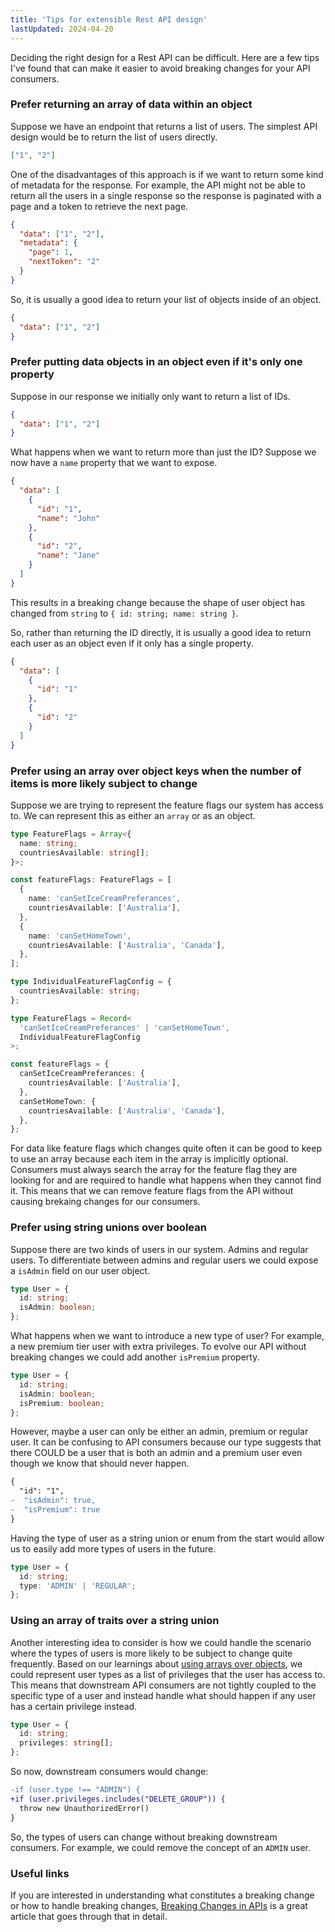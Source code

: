 ```yaml
---
title: 'Tips for extensible Rest API design'
lastUpdated: 2024-04-20
---
```


Deciding the right design for a Rest API can be difficult. Here are a few tips I've found that can make it easier to avoid breaking changes for your API consumers.

### Prefer returning an array of data within an object

Suppose we have an endpoint that returns a list of users. The simplest API design would be to return the list of users directly.

```json
["1", "2"]
```

One of the disadvantages of this approach is if we want to return some kind of metadata for the response. For example, the API might not be able to return all the users in a single response so the response is paginated with a page and a token to retrieve the next page.

```json
{
  "data": ["1", "2"],
  "metadata": {
    "page": 1,
    "nextToken": "2"
  }
}
```

So, it is usually a good idea to return your list of objects inside of an object.

```json
{
  "data": ["1", "2"]
}
```

### Prefer putting data objects in an object even if it's only one property

Suppose in our response we initially only want to return a list of IDs.

```json
{
  "data": ["1", "2"]
}
```

What happens when we want to return more than just the ID? Suppose we now have a `name` property that we want to expose.

```json
{
  "data": [
    {
      "id": "1",
      "name": "John"
    },
    {
      "id": "2",
      "name": "Jane"
    }
  ]
}
```

This results in a breaking change because the shape of user object has changed from `string` to `{ id: string; name: string }`.

So, rather than returning the ID directly, it is usually a good idea to return each user as an object even if it only has a single property.

```json
{
  "data": [
    {
      "id": "1"
    },
    {
      "id": "2"
    }
  ]
}
```

### Prefer using an array over object keys when the number of items is more likely subject to change

Suppose we are trying to represent the feature flags our system has access to. We can represent this as either an `array` or as an object.

```ts
type FeatureFlags = Array<{
  name: string;
  countriesAvailable: string[];
}>;

const featureFlags: FeatureFlags = [
  {
    name: 'canSetIceCreamPreferances',
    countriesAvailable: ['Australia'],
  },
  {
    name: 'canSetHomeTown',
    countriesAvailable: ['Australia', 'Canada'],
  },
];
```

```ts
type IndividualFeatureFlagConfig = {
  countriesAvailable: string;
};

type FeatureFlags = Record<
  'canSetIceCreamPreferances' | 'canSetHomeTown',
  IndividualFeatureFlagConfig
>;

const featureFlags = {
  canSetIceCreamPreferances: {
    countriesAvailable: ['Australia'],
  },
  canSetHomeTown: {
    countriesAvailable: ['Australia', 'Canada'],
  },
};
```

For data like feature flags which changes quite often it can be good to keep to use an array because each item in the array is implicitly optional. Consumers must always search the array for the feature flag they are looking for and are required to handle what happens when they cannot find it. This means that we can remove feature flags from the API without causing brekaing changes for our consumers.

### Prefer using string unions over boolean

Suppose there are two kinds of users in our system. Admins and regular users. To differentiate between admins and regular users we could expose a `isAdmin` field on our user object.

```ts
type User = {
  id: string;
  isAdmin: boolean;
};
```

What happens when we want to introduce a new type of user? For example, a new premium tier user with extra privileges. To evolve our API without breaking changes we could add another `isPremium` property.

```ts
type User = {
  id: string;
  isAdmin: boolean;
  isPremium: boolean;
};
```

However, maybe a user can only be either an admin, premium or regular user. It can be confusing to API consumers because our type suggests that there COULD be a user that is both an admin and a premium user even though we know that should never happen.

```diff lang="json"
{
  "id": "1",
-  "isAdmin": true,
-  "isPremium": true
}
```

Having the type of user as a string union or enum from the start would allow us to easily add more types of users in the future.

```ts
type User = {
  id: string;
  type: 'ADMIN' | 'REGULAR';
};
```

### Using an array of traits over a string union

Another interesting idea to consider is how we could handle the scenario where the types of users is more likely to be subject to change quite frequently. Based on our learnings about [using arrays over objects](#use-array-over-object-keys-when-the-number-of-items-is-more-likely-subject-to-change), we could represent user types as a list of privileges that the user has access to. This means that downstream API consumers are not tightly coupled to the specific type of a user and instead handle what should happen if any user has a certain privilege instead.

```ts
type User = {
  id: string;
  privileges: string[];
};
```

So now, downstream consumers would change:

```diff lang="ts"
-if (user.type !== "ADMIN") {
+if (user.privileges.includes("DELETE_GROUP")) {
  throw new UnauthorizedError()
}
```

So, the types of users can change without breaking downstream consumers. For example, we could remove the concept of an `ADMIN` user.

### Useful links

If you are interested in understanding what constitutes a breaking change or how to handle breaking changes, [Breaking Changes in APIs](https://betterprogramming.pub/breaking-changes-in-apis-bf45ddfedba0) is a great article that goes through that in detail.
